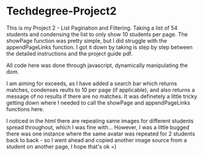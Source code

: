 # Techdegree-Project2
This is my Project 2 - List Pagination and Filtering.
Taking a list of 54 students and condensing the list to only show 10 students per page. The showPage function was pretty simple, but I did struggle with the appendPageLinks function. I got it down by taking is step by step between the detailed instructions and the project guide pdf. 

All code here was done through javascript, dynamically manipulating the dom.

I am aiming for exceeds, as I have added a search bar which returns matches, condenses reults to 10 per page (if applicable), and also returns a message of no results if there are no matches. It was definetely a little tricky getting down where I needed to call the showPage and appendPageLinks functions here.

I noticed in the html there are repeating same images for different students spread throughout, which I was fine with... However, I was a little bugged there was one instance where the same avatar was repeated for 2 students back to back - so I went ahead and copied another image source from a student on another page, I hope that's ok =)
